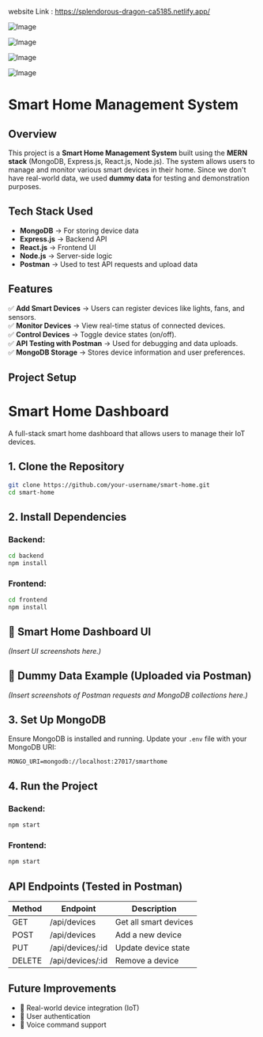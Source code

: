 website Link : https://splendorous-dragon-ca5185.netlify.app/

![Image](https://github.com/user-attachments/assets/0a405a1f-fa20-4bc2-b070-6ac21b58efa6)

![Image](https://github.com/user-attachments/assets/10f7aca3-bfc7-4d59-98b7-5caea25992d7)

![Image](https://github.com/user-attachments/assets/94b85ad6-8617-4039-84bc-7a518123a4c0)

![Image](https://github.com/user-attachments/assets/05c35d3c-01b8-4039-b56c-6a8a6f991f79)

# Smart Home Management System

## Overview  
This project is a **Smart Home Management System** built using the **MERN stack** (MongoDB, Express.js, React.js, Node.js). The system allows users to manage and monitor various smart devices in their home. Since we don't have real-world data, we used **dummy data** for testing and demonstration purposes.  

## Tech Stack Used  
- **MongoDB** → For storing device data  
- **Express.js** → Backend API  
- **React.js** → Frontend UI  
- **Node.js** → Server-side logic  
- **Postman** → Used to test API requests and upload data  

## Features  
✅ **Add Smart Devices** → Users can register devices like lights, fans, and sensors.  
✅ **Monitor Devices** → View real-time status of connected devices.  
✅ **Control Devices** → Toggle device states (on/off).  
✅ **API Testing with Postman** → Used for debugging and data uploads.  
✅ **MongoDB Storage** → Stores device information and user preferences.  

## Project Setup  

# Smart Home Dashboard

A full-stack smart home dashboard that allows users to manage their IoT devices.

## 1. Clone the Repository  
```bash
git clone https://github.com/your-username/smart-home.git
cd smart-home
```

## 2. Install Dependencies  
### Backend:  
```bash
cd backend
npm install
```

### Frontend:  
```bash
cd frontend
npm install
```

## 📌 Smart Home Dashboard UI  
*(Insert UI screenshots here.)*

## 📌 Dummy Data Example (Uploaded via Postman)  
*(Insert screenshots of Postman requests and MongoDB collections here.)*

## 3. Set Up MongoDB  
Ensure MongoDB is installed and running. Update your `.env` file with your MongoDB URI:

```plaintext
MONGO_URI=mongodb://localhost:27017/smarthome
```

## 4. Run the Project  
### Backend:  
```bash
npm start
```

### Frontend:  
```bash
npm start
```

## API Endpoints (Tested in Postman)  
| Method | Endpoint           | Description         |
|--------|-------------------|---------------------|
| GET    | /api/devices      | Get all smart devices |
| POST   | /api/devices      | Add a new device   |
| PUT    | /api/devices/:id  | Update device state |
| DELETE | /api/devices/:id  | Remove a device    |

## Future Improvements  
- 🔹 Real-world device integration (IoT)  
- 🔹 User authentication  
- 🔹 Voice command support  


